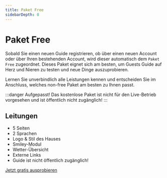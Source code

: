 ```yaml
---
title: Paket Free
sidebarDepth: 0
---
```

# Paket Free

Sobald Sie einen neuen Guide registrieren, ob über einen neuen Account oder über Ihren bestehenden Account, wird dieser automatisch dem `Paket Free` zugeordnet. Dieses Paket eignet sich am besten, um Guests Guide auf Herz und Nieren zu testen und neue Dinge auszuprobieren. 

Lernen Sie unverbindlich alle Leistungen kennen und entscheiden Sie im Anschluss, welches non-free Paket am besten zu Ihnen passt.

:::danger Aufgepasst!
Das kostenlose Paket ist nicht für den Live-Betrieb vorgesehen und ist öffentlich nicht zugänglich!
:::

## Leitungen

- 5 Seiten
- 2 Sprachen
- Logo & Stil des Hauses
- Smiley-Modul
- Wetter-Übersicht
- Externe Links
- Guide ist nicht öffentlich zugänglich!

[Jetzt gratis ausprobieren](https://guestsguide.com/cms)
